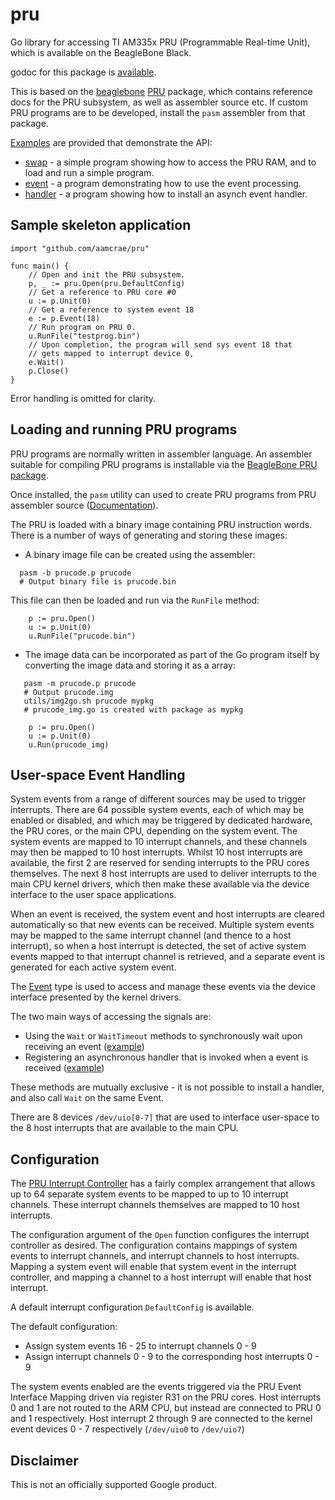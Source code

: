# pru
Go library for accessing TI AM335x PRU (Programmable Real-time Unit), which is
available on the BeagleBone Black.

godoc for this package is [available](https://godoc.org/github.com/aamcrae/pru).

This is based on the [beaglebone](https://beagleboard.org/black) [PRU](https://github.com/beagleboard/am335x_pru_package)
package, which contains reference docs for the PRU subsystem, as well as assembler source etc.
If custom PRU programs are to be developed, install the ```pasm``` assembler from that package.

[Examples](https://github.com/aamcrae/pru/tree/main/examples) are provided that demonstrate
the API:
 - [swap](https://github.com/aamcrae/pru/tree/main/examples/swap) - a simple program showing how to access
the PRU RAM, and to load and run a simple program.
 - [event](https://github.com/aamcrae/pru/tree/main/examples/event) - a program demonstrating how to use the event processing.
 - [handler](https://github.com/aamcrae/pru/tree/main/examples/handler) - a program showing how to install an asynch event handler.

## Sample skeleton application

```
import "github.com/aamcrae/pru"

func main() {
	// Open and init the PRU subsystem.
	p, _ := pru.Open(pru.DefaultConfig)
	// Get a reference to PRU core #0
	u := p.Unit(0)
	// Get a reference to system event 18
	e := p.Event(18)
	// Run program on PRU 0.
	u.RunFile("testprog.bin")
	// Upon completion, the program will send sys event 18 that
	// gets mapped to interrupt device 0, 
	e.Wait()
	p.Close()
}
```

Error handling is omitted for clarity.

## Loading and running PRU programs

PRU programs are normally written in assembler language. An assembler suitable for
compiling PRU programs is installable via the [BeagleBone PRU package](https://github.com/beagleboard/am335x_pru_package).

Once installed, the ```pasm``` utility can used to create PRU programs from PRU assembler source ([Documentation](https://github.com/beagleboard/am335x_pru_package/blob/master/am335xPruReferenceGuide.pdf)).

The PRU is loaded with a binary image containing PRU instruction words.
There is a number of ways of generating and storing these images:
 - A binary image file can be created using the assembler:
```
  pasm -b prucode.p prucode
  # Output binary file is prucode.bin
```
This file can then be loaded and run via the ```RunFile``` method:
```
	p := pru.Open()
	u := p.Unit(0)
	u.RunFile("prucode.bin")
```
 - The image data can be incorporated as part of the Go program itself by converting the
image data and storing it as a array:
```
   pasm -m prucode.p prucode
   # Output prucode.img
   utils/img2go.sh prucode mypkg
   # prucode_img.go is created with package as mypkg
```
```
	p := pru.Open()
	u := p.Unit(0)
	u.Run(prucode_img)
```
## User-space Event Handling

System events from a range of different sources may be used to trigger
interrupts. There are 64 possible system events, each of which may be enabled or disabled, and
which may be triggered by dedicated hardware, the PRU cores, or the main CPU, depending on the system event.
The system events are mapped to 10 interrupt channels, and these channels may then be mapped to
10 host interrupts.
Whilst 10 host interrupts are available, the first 2 are reserved for sending interrupts to the PRU cores
themselves. The next 8 host interrupts are used to deliver interrupts to the main CPU kernel drivers,
which then make these available via the device interface to the user space applications.

When an event is received, the system event and host interrupts are cleared automatically so that
new events can be received. Multiple system events may be mapped to the same interrupt channel (and thence
to a host interrupt), so when a host interrupt is detected, the set of active system events mapped to that
interrupt channel is retrieved, and a separate event is generated for each active system event.

The [Event](https://pkg.go.dev/github.com/aamcrae/pru#Event)
type is used to access and manage these events via the device interface presented by the kernel drivers.

The two main ways of accessing the signals are:
 - Using the ```Wait``` or ```WaitTimeout``` methods to synchronously
wait upon receiving an event ([example](https://github.com/aamcrae/pru/blob/main/examples/event/event.go))
 - Registering an asynchronous handler that is invoked when a event is received ([example](https://github.com/aamcrae/pru/blob/main/examples/handler/handler.go))

These methods are mutually exclusive - it is not possible to install a handler, and also call ```Wait```
on the same Event.

There are 8 devices ```/dev/uio[0-7]``` that are used to interface user-space to the 8 host interrupts that
are available to the main CPU.

## Configuration

The [PRU Interrupt Controller](https://elinux.org/PRUSSv2_Interrupt_Controller) has a
fairly complex arrangement that allows up to 64 separate system events to be mapped to
up to 10 interrupt channels. These interrupt channels themselves are mapped to
10 host interrupts.

The configuration argument of the ```Open``` function configures the interrupt controller
as desired. The configuration contains mappings of system events to interrupt channels, and
interrupt channels to host interrupts. Mapping a system event will enable that system event
in the interrupt controller, and mapping a channel to a host interrupt will enable that
host interrupt.

A default interrupt configuration ```DefaultConfig``` is available.

The default configuration:
 - Assign system events 16 - 25 to interrupt channels 0 - 9
 - Assign interrupt channels 0 - 9 to the corresponding host interrupts 0 - 9

The system events enabled are the events triggered via the PRU Event Interface Mapping
driven via register R31 on the PRU cores.
Host interrupts 0 and 1 are not routed to the ARM CPU, but instead are connected to PRU 0 and 1 respectively.
Host interrupt 2 through 9 are connected to the kernel event devices 0 - 7 respectively (```/dev/uio0``` to ```/dev/uio7```)

## Disclaimer

This is not an officially supported Google product.
